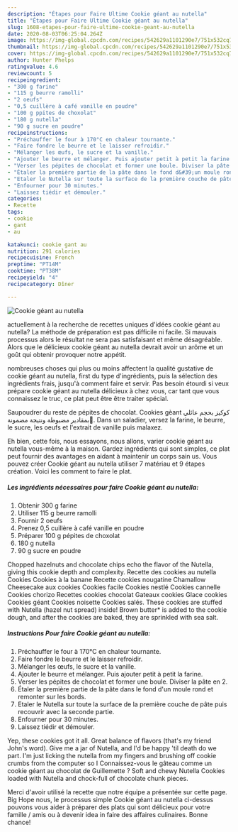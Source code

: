 ```yaml
---
description: "Étapes pour Faire Ultime Cookie géant au nutella"
title: "Étapes pour Faire Ultime Cookie géant au nutella"
slug: 1608-etapes-pour-faire-ultime-cookie-geant-au-nutella
date: 2020-08-03T06:25:04.264Z
image: https://img-global.cpcdn.com/recipes/542629a1101290e7/751x532cq70/cookie-geant-au-nutella-photo-principale-de-la-recette.jpg
thumbnail: https://img-global.cpcdn.com/recipes/542629a1101290e7/751x532cq70/cookie-geant-au-nutella-photo-principale-de-la-recette.jpg
cover: https://img-global.cpcdn.com/recipes/542629a1101290e7/751x532cq70/cookie-geant-au-nutella-photo-principale-de-la-recette.jpg
author: Hunter Phelps
ratingvalue: 4.6
reviewcount: 5
recipeingredient:
- "300 g farine"
- "115 g beurre ramolli"
- "2 oeufs"
- "0,5 cuillère à café vanille en poudre"
- "100 g ppites de choxolat"
- "180 g nutella"
- "90 g sucre en poudre"
recipeinstructions:
- "Préchauffer le four à 170°C en chaleur tournante."
- "Faire fondre le beurre et le laisser refroidir."
- "Mélanger les œufs, le sucre et la vanille."
- "Ajouter le beurre et mélanger. Puis ajouter petit à petit la farine."
- "Verser les pépites de chocolat et former une boule. Diviser la pâte en 2."
- "Étaler la première partie de la pâte dans le fond d&#39;un moule rond et remonter sur les bords."
- "Etaler le Nutella sur toute la surface de la première couche de pâte puis recouvrir avec la seconde partie."
- "Enfourner pour 30 minutes."
- "Laissez tiédir et démouler."
categories:
- Recette
tags:
- cookie
- gant
- au

katakunci: cookie gant au 
nutrition: 291 calories
recipecuisine: French
preptime: "PT14M"
cooktime: "PT38M"
recipeyield: "4"
recipecategory: Dîner

---
```



![Cookie géant au nutella](https://img-global.cpcdn.com/recipes/542629a1101290e7/751x532cq70/cookie-geant-au-nutella-photo-principale-de-la-recette.jpg)

actuellement à la recherche de recettes uniques d'idées cookie géant au nutella? La méthode de préparation est pas difficile ni facile. Si mauvais processus alors le résultat ne sera pas satisfaisant et même désagréable. Alors que le délicieux cookie géant au nutella devrait avoir un arôme et un goût qui obtenir provoquer notre appétit.

nombreuses choses qui plus ou moins affectent la qualité gustative de cookie géant au nutella, first du type d'ingrédients, puis la sélection des ingrédients frais, jusqu'à comment faire et servir. Pas besoin étourdi si veux prépare cookie géant au nutella délicieux à chez vous, car tant que vous connaissez le truc, ce plat peut être être traiter spécial.

Saupoudrer du reste de pépites de chocolat. Cookies gèant كوكيز بحجم عائلي بمقادير مضبوطة ونتيجة مضمونة💯. Dans un saladier, versez la farine, le beurre, le sucre, les oeufs et l&#39;extrait de vanille puis malaxez.


Eh bien, cette fois, nous essayons, nous allons, varier cookie géant au nutella vous-même à la maison. Gardez ingrédients qui sont simples, ce plat peut fournir des avantages en aidant à maintenir un corps sain us. Vous pouvez créer Cookie géant au nutella utiliser 7 matériau et 9 étapes création. Voici les comment to faire le plat.

<!--inarticleads1-->

##### Les ingrédients nécessaires pour faire Cookie géant au nutella:

1. Obtenir 300 g farine
1. Utiliser 115 g beurre ramolli
1. Fournir 2 oeufs
1. Prenez 0,5 cuillère à café vanille en poudre
1. Préparer 100 g pépites de choxolat
1.  180 g nutella
1.  90 g sucre en poudre


Chopped hazelnuts and chocolate chips echo the flavor of the Nutella, giving this cookie depth and complexity. Recette des cookies au nutella Cookies Cookies à la banane Recette cookies nougatine Chamallow Cheesecake aux cookies Cookies facile Cookies nestlé Cookies cannelle Cookies chorizo Recettes cookies chocolat Gateaux cookies Glace cookies Cookies géant Cookies noisette Cookies salés. These cookies are stuffed with Nutella (hazel nut spread) inside! Brown butter* is added to the cookie dough, and after the cookies are baked, they are sprinkled with sea salt. 

<!--inarticleads2-->

##### Instructions Pour faire Cookie géant au nutella:

1. Préchauffer le four à 170°C en chaleur tournante.
1. Faire fondre le beurre et le laisser refroidir.
1. Mélanger les œufs, le sucre et la vanille.
1. Ajouter le beurre et mélanger. Puis ajouter petit à petit la farine.
1. Verser les pépites de chocolat et former une boule. Diviser la pâte en 2.
1. Étaler la première partie de la pâte dans le fond d&#39;un moule rond et remonter sur les bords.
1. Etaler le Nutella sur toute la surface de la première couche de pâte puis recouvrir avec la seconde partie.
1. Enfourner pour 30 minutes.
1. Laissez tiédir et démouler.


Yep, these cookies got it all. Great balance of flavors (that&#39;s my friend John&#39;s word). Give me a jar of Nutella, and I&#39;d be happy &#39;til death do we part. I&#39;m just licking the nutella from my fingers and brushing off cookie crumbs from the computer so I Connaissez-vous le gâteau comme un cookie géant au chocolat de Guillemette ? Soft and chewy Nutella Cookies loaded with Nutella and chock-full of chocolate chunk pieces. 


Merci d'avoir utilisé la recette que notre équipe a présentée sur cette page. Big Hope nous, le processus simple Cookie géant au nutella ci-dessus pouvons vous aider à préparer des plats qui sont délicieux pour votre famille / amis ou à devenir idea in faire des affaires culinaires. Bonne chance!
